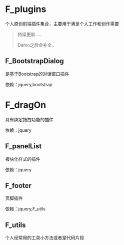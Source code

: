 # F_plugins

个人原创前端插件集合，主要用于满足个人工作和创作需要



> 持续更新.....
>
> Demo之后会补全..





## F_BootstrapDialog

是基于Bootstrap的对话窗口插件

依赖：jquery,bootstrap



# F_dragOn

具有绑定拖拽功能的插件

依赖：jquery



## F_panelList

板块化样式的插件

依赖：jquery



## F_footer

页脚插件

依赖：jquery,F_utils



## F_utils

个人经常用的工具小方法或者是代码片段